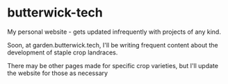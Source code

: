 # butterwick-tech
My personal website - gets updated infrequently with projects of any kind.

Soon, at garden.butterwick.tech, I'll be writing frequent content about the
development of staple crop landraces.

There may be other pages made for specific crop varieties, but I'll update the website for those as necessary